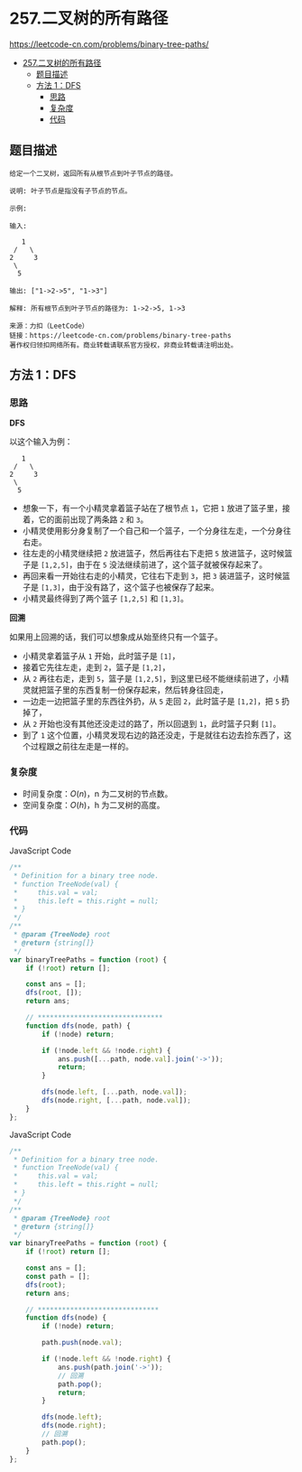# 257.二叉树的所有路径

https://leetcode-cn.com/problems/binary-tree-paths/

- [257.二叉树的所有路径](#257二叉树的所有路径)
  - [题目描述](#题目描述)
  - [方法 1：DFS](#方法-1dfs)
    - [思路](#思路)
    - [复杂度](#复杂度)
    - [代码](#代码)

## 题目描述

```
给定一个二叉树，返回所有从根节点到叶子节点的路径。

说明: 叶子节点是指没有子节点的节点。

示例:

输入:

   1
 /   \
2     3
 \
  5

输出: ["1->2->5", "1->3"]

解释: 所有根节点到叶子节点的路径为: 1->2->5, 1->3

来源：力扣（LeetCode）
链接：https://leetcode-cn.com/problems/binary-tree-paths
著作权归领扣网络所有。商业转载请联系官方授权，非商业转载请注明出处。
```

## 方法 1：DFS

### 思路

**DFS**

以这个输入为例：

```
   1
 /   \
2     3
 \
  5
```

-   想象一下，有一个小精灵拿着篮子站在了根节点 `1`，它把 `1` 放进了篮子里，接着，它的面前出现了两条路 `2` 和 `3`。
-   小精灵使用影分身复制了一个自己和一个篮子，一个分身往左走，一个分身往右走。
-   往左走的小精灵继续把 `2` 放进篮子，然后再往右下走把 `5` 放进篮子，这时候篮子是 `[1,2,5]`，由于在 `5` 没法继续前进了，这个篮子就被保存起来了。
-   再回来看一开始往右走的小精灵，它往右下走到 `3`，把 `3` 装进篮子，这时候篮子是 `[1,3]`，由于没有路了，这个篮子也被保存了起来。
-   小精灵最终得到了两个篮子 `[1,2,5]` 和 `[1,3]`。

**回溯**

如果用上回溯的话，我们可以想象成从始至终只有一个篮子。

-   小精灵拿着篮子从 `1` 开始，此时篮子是 `[1]`，
-   接着它先往左走，走到 `2`，篮子是 `[1,2]`，
-   从 `2` 再往右走，走到 `5`，篮子是 `[1,2,5]`，到这里已经不能继续前进了，小精灵就把篮子里的东西复制一份保存起来，然后转身往回走，
-   一边走一边把篮子里的东西往外扔，从 `5` 走回 `2`，此时篮子是 `[1,2]`，把 `5` 扔掉了，
-   从 `2` 开始也没有其他还没走过的路了，所以回退到 `1`，此时篮子只剩 `[1]`。
-   到了 `1` 这个位置，小精灵发现右边的路还没走，于是就往右边去捡东西了，这个过程跟之前往左走是一样的。

### 复杂度

-   时间复杂度：$O(n)$，n 为二叉树的节点数。
-   空间复杂度：$O(h)$，h 为二叉树的高度。

### 代码

JavaScript Code

```js
/**
 * Definition for a binary tree node.
 * function TreeNode(val) {
 *     this.val = val;
 *     this.left = this.right = null;
 * }
 */
/**
 * @param {TreeNode} root
 * @return {string[]}
 */
var binaryTreePaths = function (root) {
    if (!root) return [];

    const ans = [];
    dfs(root, []);
    return ans;

    // *******************************
    function dfs(node, path) {
        if (!node) return;

        if (!node.left && !node.right) {
            ans.push([...path, node.val].join('->'));
            return;
        }

        dfs(node.left, [...path, node.val]);
        dfs(node.right, [...path, node.val]);
    }
};
```

JavaScript Code

```js
/**
 * Definition for a binary tree node.
 * function TreeNode(val) {
 *     this.val = val;
 *     this.left = this.right = null;
 * }
 */
/**
 * @param {TreeNode} root
 * @return {string[]}
 */
var binaryTreePaths = function (root) {
    if (!root) return [];

    const ans = [];
    const path = [];
    dfs(root);
    return ans;

    // ******************************
    function dfs(node) {
        if (!node) return;

        path.push(node.val);

        if (!node.left && !node.right) {
            ans.push(path.join('->'));
            // 回溯
            path.pop();
            return;
        }

        dfs(node.left);
        dfs(node.right);
        // 回溯
        path.pop();
    }
};
```
